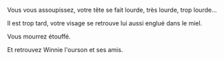 Vous vous assoupissez, votre tête se fait lourde, très lourde, trop lourde...

Il est trop tard, votre visage se retrouve lui aussi englué dans le miel.

Vous mourrez étouffé.

Et retrouvez Winnie l'ourson et ses amis.